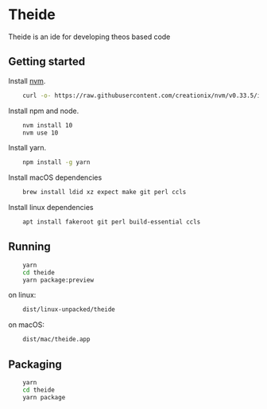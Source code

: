# Theide
Theide is an ide for developing theos based code

## Getting started

Install [nvm](https://github.com/creationix/nvm#install-script).
```bash
    curl -o- https://raw.githubusercontent.com/creationix/nvm/v0.33.5/install.sh | bash
```
Install npm and node.
```bash
    nvm install 10
    nvm use 10
```
Install yarn.
```bash
    npm install -g yarn
```
Install macOS dependencies
```bash
    brew install ldid xz expect make git perl ccls
```
Install linux dependencies
```bash
    apt install fakeroot git perl build-essential ccls
```
## Running
```bash
    yarn
    cd theide
    yarn package:preview
```
on linux:
```bash
    dist/linux-unpacked/theide
```
on macOS:
```bash
    dist/mac/theide.app
```
## Packaging
```bash
    yarn
    cd theide
    yarn package
```
